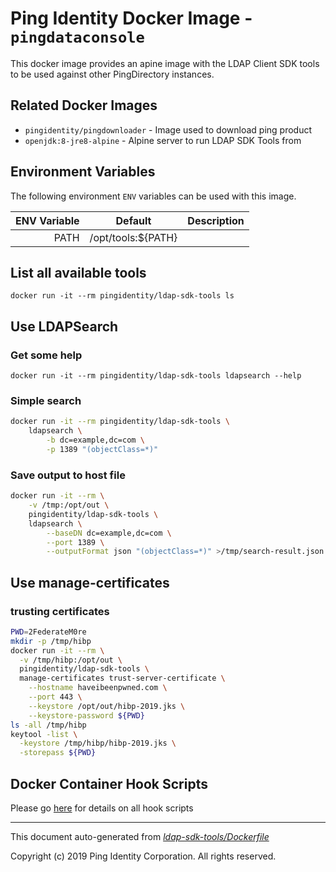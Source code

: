 
# Ping Identity Docker Image - `pingdataconsole`

This docker image provides an apine image with the LDAP Client
SDK tools to be used against other PingDirectory instances.

## Related Docker Images
- `pingidentity/pingdownloader` - Image used to download ping product
- `openjdk:8-jre8-alpine` - Alpine server to run LDAP SDK Tools from

## Environment Variables
The following environment `ENV` variables can be used with 
this image. 

| ENV Variable  | Default     | Description
| ------------: | ----------- | ---------------------------------
| PATH  | /opt/tools:${PATH}  | 
## List all available tools
`docker run -it --rm pingidentity/ldap-sdk-tools ls`

## Use LDAPSearch
### Get some help
`docker run -it --rm pingidentity/ldap-sdk-tools ldapsearch --help`

### Simple search
```Bash
docker run -it --rm pingidentity/ldap-sdk-tools \
    ldapsearch \
        -b dc=example,dc=com \
        -p 1389 "(objectClass=*)"
```

### Save output to host file
```Bash
docker run -it --rm \
    -v /tmp:/opt/out \
    pingidentity/ldap-sdk-tools \
    ldapsearch \
        --baseDN dc=example,dc=com \
        --port 1389 \
        --outputFormat json "(objectClass=*)" >/tmp/search-result.json
```

## Use manage-certificates
### trusting certificates
```Bash
PWD=2FederateM0re
mkdir -p /tmp/hibp
docker run -it --rm \
  -v /tmp/hibp:/opt/out \
  pingidentity/ldap-sdk-tools \
  manage-certificates trust-server-certificate \
    --hostname haveibeenpwned.com \
    --port 443 \
    --keystore /opt/out/hibp-2019.jks \
    --keystore-password ${PWD}
ls -all /tmp/hibp
keytool -list \
  -keystore /tmp/hibp/hibp-2019.jks \
  -storepass ${PWD}
```
## Docker Container Hook Scripts
Please go [here](hooks/README.md) for details on all  hook scripts

---
This document auto-generated from _[ldap-sdk-tools/Dockerfile](https://github.com/pingidentity/pingidentity-docker-builds/blob/master/ldap-sdk-tools/Dockerfile)_

Copyright (c)  2019 Ping Identity Corporation. All rights reserved.
